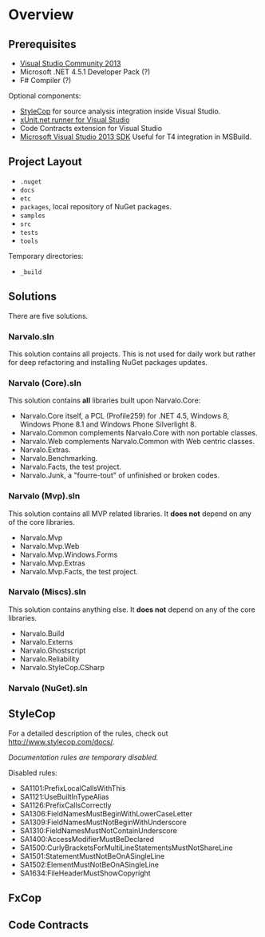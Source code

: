 Overview
==========

Prerequisites
-------------

- [Visual Studio Community 2013](http://msdn.microsoft.com/en-us/visual-studio-community-vs.aspx)
- Microsoft .NET 4.5.1 Developer Pack (?)
- F# Compiler (?)

Optional components:
- [StyleCop](http://stylecop.codeplex.com) for source analysis integration
  inside Visual Studio.
- [xUnit.net runner for Visual Studio](https://visualstudiogallery.msdn.microsoft.com/463c5987-f82b-46c8-a97e-b1cde42b9099)
- Code Contracts extension for Visual Studio
- [Microsoft Visual Studio 2013 SDK](http://www.microsoft.com/en-us/download/details.aspx?id=40758)
  Useful for T4 integration in MSBuild.


Project Layout
--------------

- `.nuget`
- `docs`
- `etc`
- `packages`, local repository of NuGet packages.
- `samples`
- `src`
- `tests`
- `tools`

Temporary directories:
- `_build`


Solutions
---------

There are five solutions.

### Narvalo.sln

This solution contains all projects. This is not used for daily work but rather
for deep refactoring and installing NuGet packages updates.

### Narvalo (Core).sln

This solution contains **all** libraries built upon Narvalo.Core:
- Narvalo.Core itself, a PCL (Profile259) for .NET 4.5, Windows 8, Windows
  Phone 8.1 and Windows Phone Silverlight 8.
- Narvalo.Common complements Narvalo.Core with non portable classes.
- Narvalo.Web complements Narvalo.Common with Web centric classes.
- Narvalo.Extras.
- Narvalo.Benchmarking.
- Narvalo.Facts, the test project.
- Narvalo.Junk, a "fourre-tout" of unfinished or broken codes.

### Narvalo (Mvp).sln

This solution contains all MVP related libraries. It **does not** depend on any
of the core libraries.
- Narvalo.Mvp
- Narvalo.Mvp.Web
- Narvalo.Mvp.Windows.Forms
- Narvalo.Mvp.Extras
- Narvalo.Mvp.Facts, the test project.

### Narvalo (Miscs).sln

This solution contains anything else. It **does not** depend on any
of the core libraries.
- Narvalo.Build
- Narvalo.Externs
- Narvalo.Ghostscript
- Narvalo.Reliability
- Narvalo.StyleCop.CSharp

### Narvalo (NuGet).sln


StyleCop
--------

For a detailed description of the rules, check out http://www.stylecop.com/docs/.

_Documentation rules are temporary disabled._

Disabled rules:
- SA1101:PrefixLocalCallsWithThis
- SA1121:UseBuiltInTypeAlias
- SA1126:PrefixCallsCorrectly
- SA1306:FieldNamesMustBeginWithLowerCaseLetter
- SA1309:FieldNamesMustNotBeginWithUnderscore
- SA1310:FieldNamesMustNotContainUnderscore
- SA1400:AccessModifierMustBeDeclared
- SA1500:CurlyBracketsForMultiLineStatementsMustNotShareLine
- SA1501:StatementMustNotBeOnASingleLine
- SA1502:ElementMustNotBeOnASingleLine
- SA1634:FileHeaderMustShowCopyright
    
  
FxCop
-----


Code Contracts
--------------


